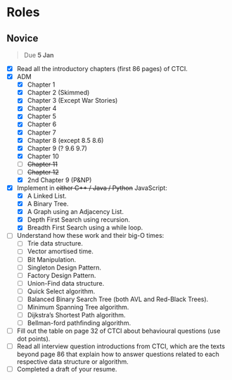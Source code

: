 # Roles

## Novice

> Due **5 Jan**

- [x] Read all the introductory chapters (first 86 pages) of CTCI.
- [x] ADM
  - [x] Chapter 1
  - [x] Chapter 2 (Skimmed)
  - [x] Chapter 3 (Except War Stories)
  - [x] Chapter 4
  - [x] Chapter 5
  - [x] Chapter 6
  - [x] Chapter 7
  - [x] Chapter 8 (except 8.5 8.6)
  - [x] Chapter 9 (? 9.6 9.7)
  - [x] Chapter 10
  - [ ] ~~Chapter 11~~
  - [ ] ~~Chapter 12~~
  - [x] 2nd Chapter 9 (P&NP)
- [x] Implement in ~~either C++ / Java / Python~~ JavaScript:
  - [x] A Linked List.
  - [x] A Binary Tree.
  - [x] A Graph using an Adjacency List.
  - [x] Depth First Search using recursion.
  - [x] Breadth First Search using a while loop.
- [ ] Understand how these work and their big-O times:
  - [ ] Trie data structure.
  - [ ] Vector amortised time.
  - [ ] Bit Manipulation.
  - [ ] Singleton Design Pattern.
  - [ ] Factory Design Pattern.
  - [ ] Union-Find data structure.
  - [ ] Quick Select algorithm.
  - [ ] Balanced Binary Search Tree (both AVL and Red-Black Trees).
  - [ ] Minimum Spanning Tree algorithm.
  - [ ] Dijkstra’s Shortest Path algorithm.
  - [ ] Bellman-ford pathfinding algorithm.
- [ ] Fill out the table on page 32 of CTCI about behavioural questions (use dot points).
- [ ] Read all interview question introductions from CTCI, which are the texts beyond page 86 that explain how to answer questions related to each respective data structure or algorithm.
- [ ] Completed a draft of your resume.
